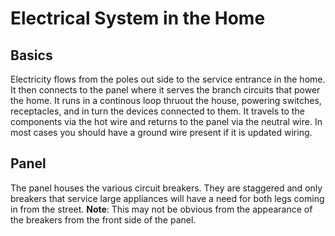 # Electrical System in the Home
## Basics
Electricity flows from the poles out side to the service entrance in the home. It then connects to the panel where it serves the branch circuits that power the home. It runs in a continous loop thruout the house, powering switches, receptacles, and in turn the devices connected to them. It travels to the components via the hot wire and returns to the panel via the neutral wire. In most cases you should have a ground wire present if it is updated wiring.

## Panel
The panel houses the various circuit breakers. They are staggered and only breakers that service large appliances will have a need for both legs coming in from the street. **Note**: This may not be obvious from the appearance of the breakers from the front side of the panel.
